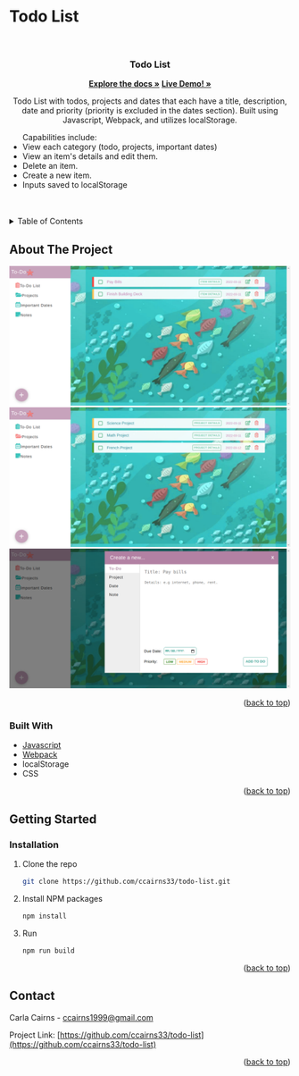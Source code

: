 # Todo List
<div id="top"></div>


<!-- PROJECT SHIELDS -->
<!--
*** I'm using markdown "reference style" links for readability.
*** Reference links are enclosed in brackets [ ] instead of parentheses ( ).
*** See the bottom of this document for the declaration of the reference variables
*** for contributors-url, forks-url, etc. This is an optional, concise syntax you may use.
*** https://www.markdownguide.org/basic-syntax/#reference-style-links
-->

<!-- PROJECT LOGO -->
<br />
<div align="center">
  <h3 align="center">Todo List</h3>
  <a href="https://github.com/ccairns33"><strong>Explore the docs »</strong></a>
  <a href="https://ccairns33.github.io/todo-list/"><strong>Live Demo! »</strong></a>
  <p align="center">
 Todo List with todos, projects and dates that each have a title, description, date and priority (priority is excluded in the dates section). Built using Javascript, Webpack, and utilizes localStorage.
 <br />
 
  </p>
</div>
<ul>Capabilities include: 
    <li>   
      View each category (todo, projects, important dates)
    </li>
    <li>
      View an item's details and edit them.
    </li>
    <li>
      Delete an item.
    </li>
    <li>
      Create a new item.
    </li>
    <li>
      Inputs saved to localStorage
    </li>
  </ul>
    <br />
    <br />

<!-- TABLE OF CONTENTS -->
<details>
  <summary>Table of Contents</summary>
  <ol>
    <li>
      <a href="#about-the-project">About The Project</a>
      <ul>
        <li><a href="#built-with">Built With</a></li>
      </ul>
    </li>
    <li>
      <a href="#getting-started">Getting Started</a>
      <ul>
        <li><a href="#installation">Installation</a></li>
      </ul>
    </li>
    <li><a href="#contact">Contact</a></li>
  </ol>
</details>

<!-- ABOUT THE PROJECT -->
## About The Project

![Todos Screen Shot][product-screenshot]
![Projects Screen Shot][product-screenshot2]
![New Item Screen Shot][product-screenshot3]
<!-- ![SD Mobile Screen Shot][product-screenshot4] -->

<p align="right">(<a href="#top">back to top</a>)</p>

### Built With

* [Javascript](https://javascript.com/)
* [Webpack](https://webpack.js.org/)
* localStorage
* CSS

<p align="right">(<a href="#top">back to top</a>)</p>

<!-- GETTING STARTED -->
## Getting Started
### Installation
1. Clone the repo
   ```sh
   git clone https://github.com/ccairns33/todo-list.git
   ```
2. Install NPM packages
   ```sh
   npm install
   ```
2. Run
   ```sh
   npm run build
   ```

<p align="right">(<a href="#top">back to top</a>)</p>


<!-- CONTACT -->
## Contact

Carla Cairns - ccairns1999@gmail.com

Project Link: [https://github.com/ccairns33/todo-list](https://github.com/ccairns33/todo-list)

<p align="right">(<a href="#top">back to top</a>)</p>



<!-- MARKDOWN LINKS & IMAGES -->
<!-- https://www.markdownguide.org/basic-syntax/#reference-style-links -->
[contributors-shield]: https://img.shields.io/github/contributors/othneildrew/Best-README-Template.svg?style=for-the-badge
[contributors-url]: https://github.com/othneildrew/Best-README-Template/graphs/contributors
[forks-shield]: https://img.shields.io/github/forks/othneildrew/Best-README-Template.svg?style=for-the-badge
[forks-url]: https://github.com/othneildrew/Best-README-Template/network/members
[stars-shield]: https://img.shields.io/github/stars/othneildrew/Best-README-Template.svg?style=for-the-badge
[stars-url]: https://github.com/othneildrew/Best-README-Template/stargazers
[issues-shield]: https://img.shields.io/github/issues/othneildrew/Best-README-Template.svg?style=for-the-badge
[issues-url]: https://github.com/othneildrew/Best-README-Template/issues
[license-shield]: https://img.shields.io/github/license/othneildrew/Best-README-Template.svg?style=for-the-badge
[license-url]: https://github.com/othneildrew/Best-README-Template/blob/master/LICENSE.txt
[linkedin-shield]: https://img.shields.io/badge/-LinkedIn-black.svg?style=for-the-badge&logo=linkedin&colorB=555
[linkedin-url]: https://linkedin.com/in/othneildrew
[product-screenshot]: dist/screencapture-todo-todos.png
[product-screenshot2]: dist/screencapture-todo-projects.png
[product-screenshot3]: dist/screencapture-todo-new.png
<!-- [product-screenshot4]: public/images/screencapture-sardiniandisruption-mobile.png -->

